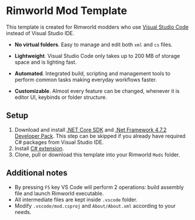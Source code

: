 # Rimworld Mod Template

This template is created for Rimworld modders who use [Visual Studio Code](https://code.visualstudio.com/) instead of Visual Studio IDE.

* __No virtual folders__. Easy to manage and edit both `xml` and `cs` files.

* __Lightweight__. Visual Studio Code only takes up to 200 MB of storage space and is lighting fast.

* __Automated__. Integrated build, scripting and management tools to perform common tasks making everyday workflows faster.

* __Customizable__. Almost every feature can be changed, whenever it is editor UI, keybinds or folder structure.

## Setup
1. Download and install [.NET Core SDK](https://dotnet.microsoft.com/download/dotnet-core) and [.Net Framework 4.7.2 Developer Pack]( https://dotnet.microsoft.com/download/dotnet-framework/net472). This step can be skipped if you already have required C# packages from Visual Studio IDE.
2. Install [C# extension](https://marketplace.visualstudio.com/items?itemName=ms-dotnettools.csharp).
3. Clone, pull or download this template into your Rimworld `Mods` folder.

## Additional notes
* By pressing `F5` key VS Code will perform 2 operations: build assembly file and launch Rimworld executable. 
* All intermediate files are kept inside `.vscode` folder.
* Modify `.vscode/mod.csproj` and `About/About.xml` according to your needs.
 

